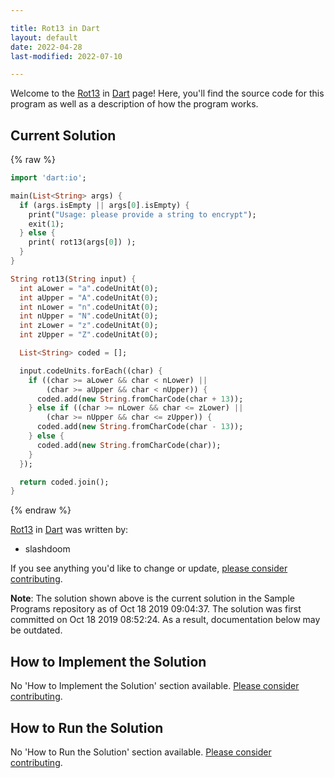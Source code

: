 ```yaml
---

title: Rot13 in Dart
layout: default
date: 2022-04-28
last-modified: 2022-07-10

---
```


Welcome to the [Rot13](https://sampleprograms.io/projects/rot13) in [Dart](https://sampleprograms.io/languages/dart) page! Here, you'll find the source code for this program as well as a description of how the program works.

## Current Solution

{% raw %}

```dart
import 'dart:io';

main(List<String> args) {
  if (args.isEmpty || args[0].isEmpty) {
    print("Usage: please provide a string to encrypt");
    exit(1);
  } else {
    print( rot13(args[0]) );
  }
}

String rot13(String input) {
  int aLower = "a".codeUnitAt(0);
  int aUpper = "A".codeUnitAt(0);
  int nLower = "n".codeUnitAt(0);
  int nUpper = "N".codeUnitAt(0);
  int zLower = "z".codeUnitAt(0);
  int zUpper = "Z".codeUnitAt(0);

  List<String> coded = [];

  input.codeUnits.forEach((char) {
    if ((char >= aLower && char < nLower) ||
        (char >= aUpper && char < nUpper)) {
      coded.add(new String.fromCharCode(char + 13));
    } else if ((char >= nLower && char <= zLower) ||
        (char >= nUpper && char <= zUpper)) {
      coded.add(new String.fromCharCode(char - 13));
    } else {
      coded.add(new String.fromCharCode(char));
    }
  });

  return coded.join();
}
```

{% endraw %}

[Rot13](https://sampleprograms.io/projects/rot13) in [Dart](https://sampleprograms.io/languages/dart) was written by:

- slashdoom

If you see anything you'd like to change or update, [please consider contributing](https://github.com/TheRenegadeCoder/sample-programs).

**Note**: The solution shown above is the current solution in the Sample Programs repository as of Oct 18 2019 09:04:37. The solution was first committed on Oct 18 2019 08:52:24. As a result, documentation below may be outdated.

## How to Implement the Solution

No 'How to Implement the Solution' section available. [Please consider contributing](https://github.com/TheRenegadeCoder/sample-programs-website).

## How to Run the Solution

No 'How to Run the Solution' section available. [Please consider contributing](https://github.com/TheRenegadeCoder/sample-programs-website).